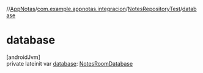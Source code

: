 //[AppNotas](../../../index.md)/[com.example.appnotas.integracion](../index.md)/[NotesRepositoryTest](index.md)/[database](database.md)

# database

[androidJvm]\
private lateinit var [database](database.md): [NotesRoomDatabase](../../com.example.appnotas.database/-notes-room-database/index.md)

